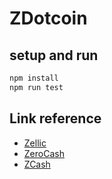 # ZDotcoin

## setup and run

```bash
npm install
npm run test
```

## Link reference

 - [Zellic](https://www.zellic.io/blog/how-does-zcash-work/)
 - [ZeroCash](http://zerocash-project.org/how_zerocash_works)
 - [ZCash](https://zcash.readthedocs.io/en/latest/rtd_pages/basics.html)